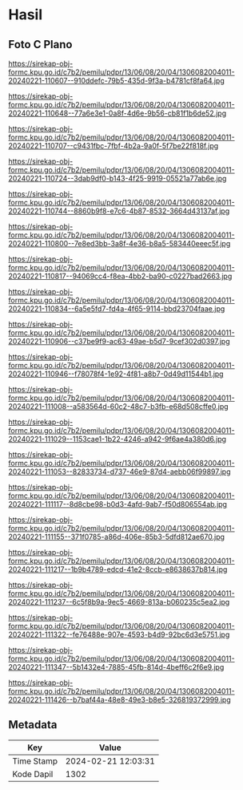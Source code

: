 # Hasil

## Foto C Plano

https://sirekap-obj-formc.kpu.go.id/c7b2/pemilu/pdpr/13/06/08/20/04/1306082004011-20240221-110607--910ddefc-79b5-435d-9f3a-b4781cf8fa64.jpg

https://sirekap-obj-formc.kpu.go.id/c7b2/pemilu/pdpr/13/06/08/20/04/1306082004011-20240221-110648--77a6e3e1-0a8f-4d6e-9b56-cb81f1b6de52.jpg

https://sirekap-obj-formc.kpu.go.id/c7b2/pemilu/pdpr/13/06/08/20/04/1306082004011-20240221-110707--c9431fbc-7fbf-4b2a-9a0f-5f7be22f818f.jpg

https://sirekap-obj-formc.kpu.go.id/c7b2/pemilu/pdpr/13/06/08/20/04/1306082004011-20240221-110724--3dab9df0-b143-4f25-9919-05521a77ab6e.jpg

https://sirekap-obj-formc.kpu.go.id/c7b2/pemilu/pdpr/13/06/08/20/04/1306082004011-20240221-110744--8860b9f8-e7c6-4b87-8532-3664d43137af.jpg

https://sirekap-obj-formc.kpu.go.id/c7b2/pemilu/pdpr/13/06/08/20/04/1306082004011-20240221-110800--7e8ed3bb-3a8f-4e36-b8a5-583440eeec5f.jpg

https://sirekap-obj-formc.kpu.go.id/c7b2/pemilu/pdpr/13/06/08/20/04/1306082004011-20240221-110817--94069cc4-f8ea-4bb2-ba90-c0227bad2663.jpg

https://sirekap-obj-formc.kpu.go.id/c7b2/pemilu/pdpr/13/06/08/20/04/1306082004011-20240221-110834--6a5e5fd7-fd4a-4f65-9114-bbd23704faae.jpg

https://sirekap-obj-formc.kpu.go.id/c7b2/pemilu/pdpr/13/06/08/20/04/1306082004011-20240221-110906--c37be9f9-ac63-49ae-b5d7-9cef302d0397.jpg

https://sirekap-obj-formc.kpu.go.id/c7b2/pemilu/pdpr/13/06/08/20/04/1306082004011-20240221-110946--f78078f4-1e92-4f81-a8b7-0d49d11544b1.jpg

https://sirekap-obj-formc.kpu.go.id/c7b2/pemilu/pdpr/13/06/08/20/04/1306082004011-20240221-111008--a583564d-60c2-48c7-b3fb-e68d508cffe0.jpg

https://sirekap-obj-formc.kpu.go.id/c7b2/pemilu/pdpr/13/06/08/20/04/1306082004011-20240221-111029--1153cae1-1b22-4246-a942-9f6ae4a380d6.jpg

https://sirekap-obj-formc.kpu.go.id/c7b2/pemilu/pdpr/13/06/08/20/04/1306082004011-20240221-111053--82833734-d737-46e9-87d4-aebb06f99897.jpg

https://sirekap-obj-formc.kpu.go.id/c7b2/pemilu/pdpr/13/06/08/20/04/1306082004011-20240221-111117--8d8cbe98-b0d3-4afd-9ab7-f50d806554ab.jpg

https://sirekap-obj-formc.kpu.go.id/c7b2/pemilu/pdpr/13/06/08/20/04/1306082004011-20240221-111155--371f0785-a86d-406e-85b3-5dfd812ae670.jpg

https://sirekap-obj-formc.kpu.go.id/c7b2/pemilu/pdpr/13/06/08/20/04/1306082004011-20240221-111217--1b9b4789-edcd-41e2-8ccb-e8638637b814.jpg

https://sirekap-obj-formc.kpu.go.id/c7b2/pemilu/pdpr/13/06/08/20/04/1306082004011-20240221-111237--6c5f8b9a-9ec5-4669-813a-b060235c5ea2.jpg

https://sirekap-obj-formc.kpu.go.id/c7b2/pemilu/pdpr/13/06/08/20/04/1306082004011-20240221-111322--fe76488e-907e-4593-b4d9-92bc6d3e5751.jpg

https://sirekap-obj-formc.kpu.go.id/c7b2/pemilu/pdpr/13/06/08/20/04/1306082004011-20240221-111347--5b1432e4-7885-45fb-814d-4beff6c2f6e9.jpg

https://sirekap-obj-formc.kpu.go.id/c7b2/pemilu/pdpr/13/06/08/20/04/1306082004011-20240221-111426--b7baf44a-48e8-49e3-b8e5-326819372999.jpg


## Metadata

| Key        | Value               |
| ---------- | ------------------- |
| Time Stamp | 2024-02-21 12:03:31 |
| Kode Dapil | 1302                |



